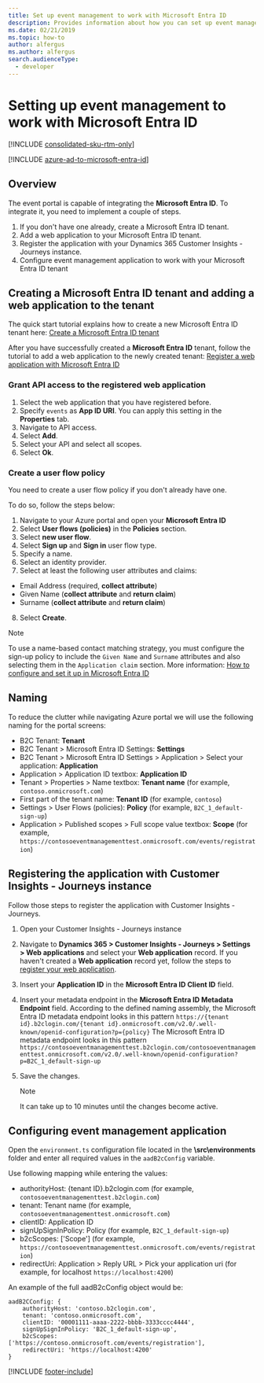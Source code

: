 ```yaml
---
title: Set up event management to work with Microsoft Entra ID
description: Provides information about how you can set up event management web application to work with Microsoft Entra ID.
ms.date: 02/21/2019
ms.topic: how-to
author: alfergus
ms.author: alfergus
search.audienceType: 
  - developer
---
```


# Setting up event management to work with Microsoft Entra ID

[!INCLUDE [consolidated-sku-rtm-only](.././includes/consolidated-sku-rtm-only.md)]

[!INCLUDE [azure-ad-to-microsoft-entra-id](../includes/azure-ad-to-microsoft-entra-id.md)]

## Overview

The event portal is capable of integrating the **Microsoft Entra ID**. To integrate it, you need to implement a couple of steps. 

1. If you don't have one already, create a Microsoft Entra ID tenant.
1. Add a web application to your Microsoft Entra ID tenant.
1. Register the application with your Dynamics 365 Customer Insights - Journeys instance.
1. Configure event management application to work with your Microsoft Entra ID tenant

## Creating a Microsoft Entra ID tenant and adding a web application to the tenant

The quick start tutorial explains how to create a new Microsoft Entra ID tenant here: [Create a Microsoft Entra ID tenant](/azure/active-directory-b2c/tutorial-create-tenant)

After you have successfully created a **Microsoft Entra ID** tenant, follow the tutorial to add a web application to the newly created tenant:
[Register a web application with Microsoft Entra ID](/azure/active-directory-b2c/tutorial-register-applications)

### Grant API access to the registered web application

1. Select the web application that you have registered before.
2. Specify `events` as **App ID URI**. You can apply this setting in the **Properties** tab.
3. Navigate to API access.
4. Select **Add**.
5. Select your API and select all scopes.
6. Select **Ok**.

### Create a user flow policy

You need to create a user flow policy if you don't already have one.

To do so, follow the steps below:

1. Navigate to your Azure portal and open your **Microsoft Entra ID**
2. Select **User flows (policies)** in the **Policies** section.
3. Select **new user flow**.
4. Select **Sign up** and **Sign in** user flow type.
5. Specify a name. 
6. Select an identity provider.
7. Select at least the following user attributes and claims:
  * Email Address (required, **collect attribute**)
  * Given Name (**collect attribute** and **return claim**)
  * Surname (**collect attribute** and **return claim**)
8. Select **Create**.

> [!NOTE]
> To use a name-based contact matching strategy, you must configure the sign-up policy to include the `Given Name` and `Surname` attributes and also selecting them in the `Application claim` section. More information: [How to configure and set it up in Microsoft Entra ID](/azure/active-directory-b2c/)

## Naming

To reduce the clutter while navigating Azure portal we will use the following naming for the portal screens:

* B2C Tenant: **Tenant**
* B2C Tenant > Microsoft Entra ID Settings: **Settings**
* B2C Tenant > Microsoft Entra ID Settings > Application > Select your application: **Application**
* Application > Application ID textbox: **Application ID**
* Tenant > Properties > Name textbox: **Tenant name** (for example, `contoso.onmicrosoft.com`)
* First part of the tenant name: **Tenant ID** (for example, `contoso`)
* Settings > User Flows (policies): **Policy** (for example, `B2C_1_default-sign-up`)
* Application > Published scopes > Full scope value textbox: **Scope** (for example, `https://contosoeventmanagementtest.onmicrosoft.com/events/registration`)

## Registering the application with Customer Insights - Journeys instance

Follow those steps to register the application with Customer Insights - Journeys.

1. Open your Customer Insights - Journeys instance
1. Navigate to **Dynamics 365 > Customer Insights - Journeys > Settings > Web applications** and select your **Web application** record. If you haven't created a **Web application** record yet, follow the steps to [register your web application](/dynamics365/customer-engagement/marketing/developer/self-hosted#register-your-web-application).
1. Insert your **Application ID** in the **Microsoft Entra ID Client ID** field.
1. Insert your metadata endpoint in the **Microsoft Entra ID Metadata Endpoint** field.
  According to the defined naming assembly, the Microsoft Entra ID metadata endpoint looks in this pattern `https://{tenant id}.b2clogin.com/{tenant id}.onmicrosoft.com/v2.0/.well-known/openid-configuration?p={policy}`
  The Microsoft Entra ID metadata endpoint looks in this pattern `https://contosoeventmanagementtest.b2clogin.com/contosoeventmanagementtest.onmicrosoft.com/v2.0/.well-known/openid-configuration?p=B2C_1_default-sign-up`

1. Save the changes.


    > [!NOTE]
    > It can take up to 10 minutes until the changes become active.

## Configuring event management application

Open the `environment.ts` configuration file located in the **\src\environments** folder and enter all required values in the `aadB2cConfig` variable.

Use following mapping while entering the values:

* authorityHost: {tenant ID}.b2clogin.com (for example, `contosoeventmanagementtest.b2clogin.com`)
* tenant: Tenant name (for example, `contosoeventmanagementtest.onmicrosoft.com`)
* clientID: Application ID 
* signUpSignInPolicy: Policy (for example, `B2C_1_default-sign-up`)
* b2cScopes: ['Scope'] (for example, `https://contosoeventmanagementtest.onmicrosoft.com/events/registration`)
* redirectUri: Application > Reply URL > Pick your application uri (for example, for localhost `https://localhost:4200`)

An example of the full aadB2cConfig object would be:

```JS
aadB2CConfig: {
    authorityHost: 'contoso.b2clogin.com',
    tenant: 'contoso.onmicrosoft.com',
    clientID: '00001111-aaaa-2222-bbbb-3333cccc4444',
    signUpSignInPolicy: 'B2C_1_default-sign-up',
    b2cScopes: ['https://contoso.onmicrosoft.com/events/registration'],
    redirectUri: 'https://localhost:4200'
}
```


[!INCLUDE [footer-include](.././includes/footer-banner.md)]
